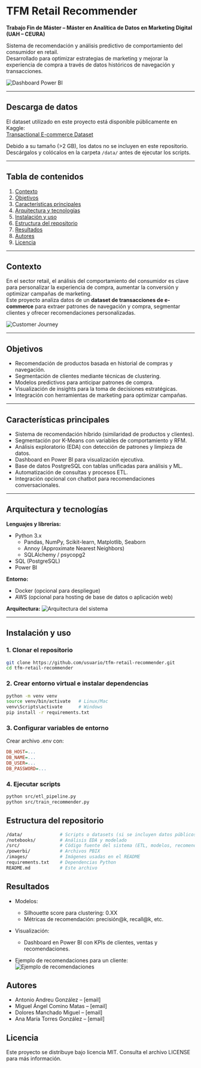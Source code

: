 # TFM Retail Recommender

**Trabajo Fin de Máster – Máster en Analítica de Datos en Marketing Digital (UAH – CEURA)**

Sistema de recomendación y análisis predictivo de comportamiento del consumidor en retail.  
Desarrollado para optimizar estrategias de marketing y mejorar la experiencia de compra a través de datos históricos de navegación y transacciones.

![Dashboard Power BI](images/dashboard_overview.png)

---

## Descarga de datos

El dataset utilizado en este proyecto está disponible públicamente en Kaggle:  
[Transactional E-commerce Dataset](https://www.kaggle.com/datasets/bytadit/transactional-ecommerce)

Debido a su tamaño (>2 GB), los datos no se incluyen en este repositorio.  
Descárgalos y colócalos en la carpeta `/data/` antes de ejecutar los scripts.

---

## Tabla de contenidos
1. [Contexto](#contexto)
2. [Objetivos](#objetivos)
3. [Características principales](#características-principales)
4. [Arquitectura y tecnologías](#arquitectura-y-tecnologías)
5. [Instalación y uso](#instalación-y-uso)
6. [Estructura del repositorio](#estructura-del-repositorio)
7. [Resultados](#resultados)
8. [Autores](#autores)
9. [Licencia](#licencia)

---

## Contexto
En el sector retail, el análisis del comportamiento del consumidor es clave para personalizar la experiencia de compra, aumentar la conversión y optimizar campañas de marketing.  
Este proyecto analiza datos de un **dataset de transacciones de e-commerce** para extraer patrones de navegación y compra, segmentar clientes y ofrecer recomendaciones personalizadas.

![Customer Journey](images/customer_journey.png)

---

## Objetivos
- Recomendación de productos basada en historial de compras y navegación.
- Segmentación de clientes mediante técnicas de clustering.
- Modelos predictivos para anticipar patrones de compra.
- Visualización de insights para la toma de decisiones estratégicas.
- Integración con herramientas de marketing para optimizar campañas.

---

## Características principales
- Sistema de recomendación híbrido (similaridad de productos y clientes).
- Segmentación por K-Means con variables de comportamiento y RFM.
- Análisis exploratorio (EDA) con detección de patrones y limpieza de datos.
- Dashboard en Power BI para visualización ejecutiva.
- Base de datos PostgreSQL con tablas unificadas para análisis y ML.
- Automatización de consultas y procesos ETL.
- Integración opcional con chatbot para recomendaciones conversacionales.

---

## Arquitectura y tecnologías
**Lenguajes y librerías:**
- Python 3.x  
  - Pandas, NumPy, Scikit-learn, Matplotlib, Seaborn  
  - Annoy (Approximate Nearest Neighbors)  
  - SQLAlchemy / psycopg2  
- SQL (PostgreSQL)  
- Power BI  

**Entorno:**
- Docker (opcional para despliegue)
- AWS (opcional para hosting de base de datos o aplicación web)

**Arquitectura:**
![Arquitectura del sistema](images/architecture_diagram.png)

---

## Instalación y uso

### 1. Clonar el repositorio
```bash
git clone https://github.com/usuario/tfm-retail-recommender.git
cd tfm-retail-recommender
```

### 2. Crear entorno virtual e instalar dependencias
```bash
python -m venv venv
source venv/bin/activate   # Linux/Mac
venv\Scripts\activate      # Windows
pip install -r requirements.txt
```

### 3. Configurar variables de entorno

Crear archivo .env con:
```ini
DB_HOST=...
DB_NAME=...
DB_USER=...
DB_PASSWORD=...
```

### 4. Ejecutar scripts
```bash
python src/etl_pipeline.py
python src/train_recommender.py
```

## Estructura del repositorio
```bash
/data/              # Scripts o datasets (si se incluyen datos públicos)
/notebooks/         # Análisis EDA y modelado
/src/               # Código fuente del sistema (ETL, modelos, recomendaciones)
/powerbi/           # Archivos PBIX
/images/            # Imágenes usadas en el README
requirements.txt    # Dependencias Python
README.md           # Este archivo
```

## Resultados
- Modelos:
  - Silhouette score para clustering: 0.XX
  - Métricas de recomendación: precisión@k, recall@k, etc.

- Visualización:
  - Dashboard en Power BI con KPIs de clientes, ventas y recomendaciones.

- Ejemplo de recomendaciones para un cliente:
![Ejemplo de recomendaciones](images/recomendations_example.png)

## Autores
- Antonio Andreu González – [email]
- Miguel Ángel Comino Matas – [email]
- Dolores Manchado Miguel – [email]
- Ana María Torres González – [email]

## Licencia
Este proyecto se distribuye bajo licencia MIT.
Consulta el archivo LICENSE para más información.
